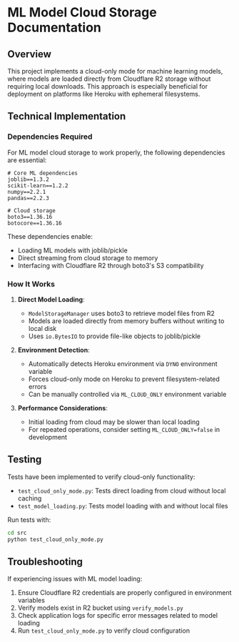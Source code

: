 # ML Model Cloud Storage Documentation

## Overview

This project implements a cloud-only mode for machine learning models, where models are loaded directly from Cloudflare R2 storage without requiring local downloads. This approach is especially beneficial for deployment on platforms like Heroku with ephemeral filesystems.

## Technical Implementation

### Dependencies Required

For ML model cloud storage to work properly, the following dependencies are essential:

```
# Core ML dependencies
joblib==1.3.2
scikit-learn==1.2.2
numpy==2.2.1
pandas==2.2.3

# Cloud storage
boto3==1.36.16
botocore==1.36.16
```

These dependencies enable:
- Loading ML models with joblib/pickle
- Direct streaming from cloud storage to memory
- Interfacing with Cloudflare R2 through boto3's S3 compatibility

### How It Works

1. **Direct Model Loading**: 
   - `ModelStorageManager` uses boto3 to retrieve model files from R2
   - Models are loaded directly from memory buffers without writing to local disk
   - Uses `io.BytesIO` to provide file-like objects to joblib/pickle

2. **Environment Detection**:
   - Automatically detects Heroku environment via `DYNO` environment variable
   - Forces cloud-only mode on Heroku to prevent filesystem-related errors
   - Can be manually controlled via `ML_CLOUD_ONLY` environment variable

3. **Performance Considerations**:
   - Initial loading from cloud may be slower than local loading
   - For repeated operations, consider setting `ML_CLOUD_ONLY=false` in development

## Testing

Tests have been implemented to verify cloud-only functionality:

- `test_cloud_only_mode.py`: Tests direct loading from cloud without local caching
- `test_model_loading.py`: Tests model loading with and without local files

Run tests with:

```bash
cd src
python test_cloud_only_mode.py
```

## Troubleshooting

If experiencing issues with ML model loading:

1. Ensure Cloudflare R2 credentials are properly configured in environment variables
2. Verify models exist in R2 bucket using `verify_models.py`
3. Check application logs for specific error messages related to model loading
4. Run `test_cloud_only_mode.py` to verify cloud configuration
